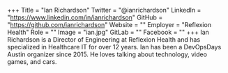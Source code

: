 +++
Title = "Ian Richardson"
Twitter = "@ianrichardson"
LinkedIn = "https://www.linkedin.com/in/ianrichardson"
GitHub = "https://github.com/ianrichardson"
Website = ""
Employer = "Reflexion Health"
Role = ""
Image = "ian.jpg"
GitLab = ""
Facebook = ""
+++
Ian Richardson is a Director of Engineering at Reflexion Health and has specialized in Healthcare IT for over 12 years. Ian has been a DevOpsDays Austin organizer since 2015. He loves talking about technology, video games, and cars.